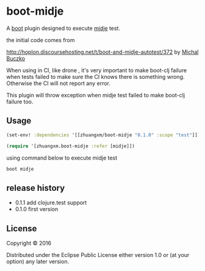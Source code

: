 # boot-midje

A [boot](https://github.com/boot-clj/boot) plugin designed to execute [midje](https://github.com/marick/Midje) test.

the initial code comes from

http://hoplon.discoursehosting.net/t/boot-and-midje-autotest/372
by [Michal Buczko](http://hoplon.discoursehosting.net/users/mbuczko)

When using in CI, like drone , it's very important to make boot-clj failure when tests failed to make sure the CI knows there is something wrong. Otherwise the CI will not report any error.

This plugin will throw exception when midje test failed to make boot-clj failure too.

## Usage

````clj
(set-env! :dependencies '[[zhuangxm/boot-midje "0.1.0" :scope "test"]])

(require '[zhuangxm.boot-midje :refer [midje]])

````

using command below to execute midje test

```bash
boot midje
```

## release history
* 0.1.1 add clojure.test support
* 0.1.0  first version

## License

Copyright © 2016

Distributed under the Eclipse Public License either version 1.0 or (at
your option) any later version.
